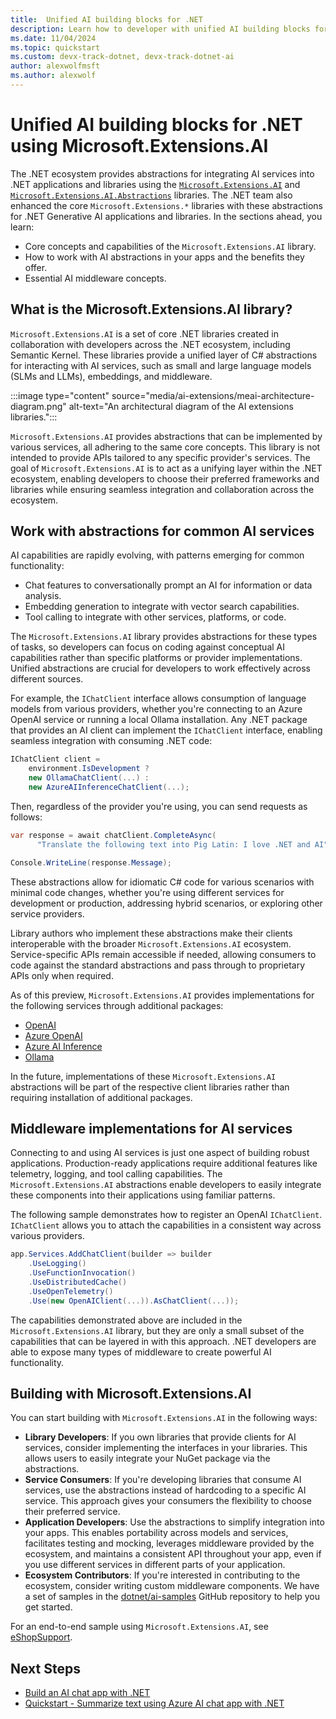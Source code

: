 ```yaml
---
title:  Unified AI building blocks for .NET
description: Learn how to developer with unified AI building blocks for .NET using Microsoft.Extensions.AI and Microsoft.Extensions.AI.Abstractions libraries
ms.date: 11/04/2024
ms.topic: quickstart
ms.custom: devx-track-dotnet, devx-track-dotnet-ai
author: alexwolfmsft
ms.author: alexwolf
---
```


# Unified AI building blocks for .NET using Microsoft.Extensions.AI

The .NET ecosystem provides abstractions for integrating AI services into .NET applications and libraries using the [`Microsoft.Extensions.AI`](https://www.nuget.org/packages/Microsoft.Extensions.AI) and [`Microsoft.Extensions.AI.Abstractions`](https://www.nuget.org/packages/Microsoft.Extensions.AI.Abstractions) libraries. The .NET team also enhanced the core `Microsoft.Extensions.*` libraries with these abstractions for .NET Generative AI applications and libraries. In the sections ahead, you learn:

- Core concepts and capabilities of the `Microsoft.Extensions.AI` library.
- How to work with AI abstractions in your apps and the benefits they offer.
- Essential AI middleware concepts.

## What is the Microsoft.Extensions.AI library?

`Microsoft.Extensions.AI` is a set of core .NET libraries created in collaboration with developers across the .NET ecosystem, including Semantic Kernel. These libraries provide a unified layer of C# abstractions for interacting with AI services, such as small and large language models (SLMs and LLMs), embeddings, and middleware.

:::image type="content" source="media/ai-extensions/meai-architecture-diagram.png" alt-text="An architectural diagram of the AI extensions libraries.":::

`Microsoft.Extensions.AI` provides abstractions that can be implemented by various services, all adhering to the same core concepts. This library is not intended to provide APIs tailored to any specific provider's services. The goal of `Microsoft.Extensions.AI` is to act as a unifying layer within the .NET ecosystem, enabling developers to choose their preferred frameworks and libraries while ensuring seamless integration and collaboration across the ecosystem.

## Work with abstractions for common AI services

AI capabilities are rapidly evolving, with patterns emerging for common functionality:

- Chat features to conversationally prompt an AI for information or data analysis.
- Embedding generation to integrate with vector search capabilities.
- Tool calling to integrate with other services, platforms, or code.

The `Microsoft.Extensions.AI` library provides abstractions for these types of tasks, so developers can focus on coding against conceptual AI capabilities rather than specific platforms or provider implementations. Unified abstractions are crucial for developers to work effectively across different sources.

For example, the `IChatClient` interface allows consumption of language models from various providers, whether you're connecting to an Azure OpenAI service or running a local Ollama installation. Any .NET package that provides an AI client can implement the `IChatClient` interface, enabling seamless integration with consuming .NET code:

```csharp
IChatClient client =
    environment.IsDevelopment ?  
    new OllamaChatClient(...) : 
    new AzureAIInferenceChatClient(...); 
```

Then, regardless of the provider you're using, you can send requests as follows:

```csharp
var response = await chatClient.CompleteAsync( 
      "Translate the following text into Pig Latin: I love .NET and AI"); 

Console.WriteLine(response.Message);  
```

These abstractions allow for idiomatic C# code for various scenarios with minimal code changes, whether you're using different services for development or production, addressing hybrid scenarios, or exploring other service providers. 

Library authors who implement these abstractions make their clients interoperable with the broader `Microsoft.Extensions.AI` ecosystem. Service-specific APIs remain accessible if needed, allowing consumers to code against the standard abstractions and pass through to proprietary APIs only when required.

As of this preview, `Microsoft.Extensions.AI` provides implementations for the following services through additional packages:

- [OpenAI](https://aka.ms/meai-openai-nuget)
- [Azure OpenAI](https://aka.ms/meai-openai-nuget)
- [Azure AI Inference](https://aka.ms/meai-azaiinference-nuget)
- [Ollama](https://aka.ms/meai-ollama-nuget)

In the future, implementations of these `Microsoft.Extensions.AI` abstractions will be part of the respective client libraries rather than requiring installation of additional packages.

## Middleware implementations for AI services

Connecting to and using AI services is just one aspect of building robust applications. Production-ready applications require additional features like telemetry, logging, and tool calling capabilities. The `Microsoft.Extensions.AI` abstractions enable developers to easily integrate these components into their applications using familiar patterns.

The following sample demonstrates how to register an OpenAI `IChatClient`. `IChatClient` allows you to attach the capabilities in a consistent way across various providers.

```csharp
app.Services.AddChatClient(builder => builder 
    .UseLogging()
    .UseFunctionInvocation() 
    .UseDistributedCache()    
    .UseOpenTelemetry()  
    .Use(new OpenAIClient(...)).AsChatClient(...)); 
```

The capabilities demonstrated above are included in the `Microsoft.Extensions.AI` library, but they are only a small subset of the capabilities that can be layered in with this approach. .NET developers are able to expose many types of middleware to create powerful AI functionality.

## Building with Microsoft.Extensions.AI

You can start building with `Microsoft.Extensions.AI` in the following ways:

- **Library Developers**: If you own libraries that provide clients for AI services, consider implementing the interfaces in your libraries. This allows users to easily integrate your NuGet package via the abstractions.
- **Service Consumers**: If you're developing libraries that consume AI services, use the abstractions instead of hardcoding to a specific AI service. This approach gives your consumers the flexibility to choose their preferred service.
- **Application Developers**: Use the abstractions to simplify integration into your apps. This enables portability across models and services, facilitates testing and mocking, leverages middleware provided by the ecosystem, and maintains a consistent API throughout your app, even if you use different services in different parts of your application.
- **Ecosystem Contributors**: If you're interested in contributing to the ecosystem, consider writing custom middleware components.
We have a set of samples in the [dotnet/ai-samples](https://aka.ms/meai-samples) GitHub repository to help you get started.

For an end-to-end sample using `Microsoft.Extensions.AI`, see [eShopSupport](https://github.com/dotnet/eShopSupport).

## Next Steps

- [Build an AI chat app with .NET](/dotnet/ai/quickstarts/get-started-openai)
- [Quickstart - Summarize text using Azure AI chat app with .NET](./quickstarts/quickstart-openai-summarize-text.md)
